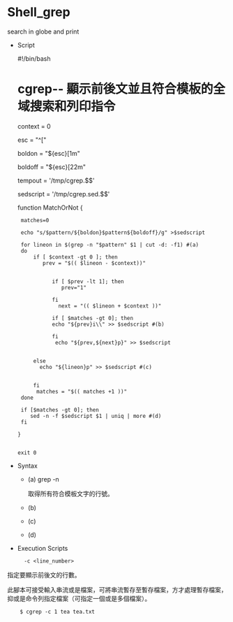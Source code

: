 # Shell_grep
search in globe and print

* Script

    #!/bin/bash
    # cgrep-- 顯示前後文並且符合模板的全域搜索和列印指令

     context = 0

     esc = "^["

     boldon = "${esc}[1m"

     boldoff = "${esc}[22m"

     tempout = '/tmp/cgrep.$$'

     sedscript = '/tmp/cgrep.sed.$$'

     function MatchOrNot
     {

       matches=0

       echo "s/$pattern/${boldon}$pattern${boldoff}/g" >$sedscript

       for lineon in $(grep -n "$pattern" $1 | cut -d: -f1) #(a) 
       do
           if [ $context -gt 0 ]; then
              prev = "$(( $lineon - $context))"


                 if [ $prev -lt 1]; then
                    prev="1"

                 fi
                   next = "(( $lineon + $context ))"

                 if [ $matches -gt 0]; then
                 echo "${prev}i\\" >> $sedscript #(b) 

                 fi
                  echo "${prev,${next}p}" >> $sedscript


           else
             echo "${lineon}p" >> $sedscript #(c) 


           fi
            matches = "$(( matches +1 ))"
       done

       if [$matches -gt 0]; then
          sed -n -f $sedscript $1 | uniq | more #(d)
       fi

      }


      exit 0
      
* Syntax

   * (a) grep -n
   
      取得所有符合模板文字的行號。
   
      
   
   * (b)
   
   * (c)
   
   * (d)
      
* Execution Scripts

        -c <line_number>

指定要顯示前後文的行數。

此腳本可接受輸入串流或是檔案，可將串流暫存至暫存檔案，方才處理暫存檔案，抑或是命令列指定檔案（可指定一個或是多個檔案）。

        $ cgrep -c 1 tea tea.txt


